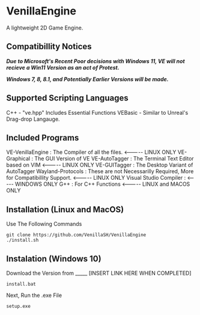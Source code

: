 # VenillaEngine
A lightweight 2D Game Engine.

## Compatibillity Notices
***Due to Microsoft's Recent Poor decisions with Windows 11, VE will not recieve a Win11 Version as an act of Protest.***

***Windows 7, 8, 8.1, and Potentially Earlier Versions will be made.***

## Supported Scripting Languages
  C++ - "ve.hpp" Includes Essential Functions
  VEBasic - Similar to Unreal's Drag-drop Langauge.

## Included Programs
  VE-VenillaEngine : The Compiler of all the files. <----- LINUX ONLY
  VE-Graphical : The GUI Version of VE
  VE-AutoTagger : The Terminal Text Editor based on VIM <----- LINUX ONLY
  VE-GUITagger : The Desktop Variant of AutoTagger
  Wayland-Protocols : These are not Necessarilly Required, More for Compatibillity Support. <----- LINUX ONLY
  Visual Studio Compiler : <----- WINDOWS ONLY
  G++ : For C++ Functions <----- LINUX and MACOS ONLY

## Installation (Linux and MacOS) 
  Use The Following Commands
  
    git clone https://github.com/VenillaSH/VenillaEngine
    ./install.sh
    
## Instalation (Windows 10)
  Download the Version from _____ [INSERT LINK HERE WHEN COMPLETED]<br>

    install.bat

  Next, Run the .exe File

    setup.exe
